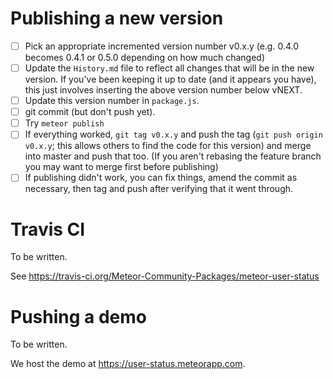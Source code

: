 # Publishing a new version

- [ ]  Pick an appropriate incremented version number v0.x.y (e.g. 0.4.0 becomes 0.4.1 or 0.5.0 depending on how much changed)
- [ ]  Update the `History.md` file to reflect all changes that will be in the new version. If you've been keeping it up to date (and it appears you have), this just involves inserting the above version number below vNEXT.
- [ ]  Update this version number in `package.js`.
- [ ]  git commit (but don't push yet).
- [ ]  Try `meteor publish`
- [ ]  If everything worked, `git tag v0.x.y` and push the tag (`git push origin v0.x.y`; this allows others to find the code for this version) and merge into master and push that too. (If you aren't rebasing the feature branch you may want to merge first before publishing)
- [ ] If publishing didn't work, you can fix things, amend the commit as necessary, then tag and push after verifying that it went through.

# Travis CI

To be written.

See https://travis-ci.org/Meteor-Community-Packages/meteor-user-status

# Pushing a demo

To be written.

We host the demo at https://user-status.meteorapp.com.


